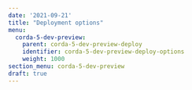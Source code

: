 ```yaml
---
date: '2021-09-21'
title: "Deployment options"
menu:
  corda-5-dev-preview:
    parent: corda-5-dev-preview-deploy
    identifier: corda-5-dev-preview-deploy-options
    weight: 1000
section_menu: corda-5-dev-preview
draft: true
---
```

